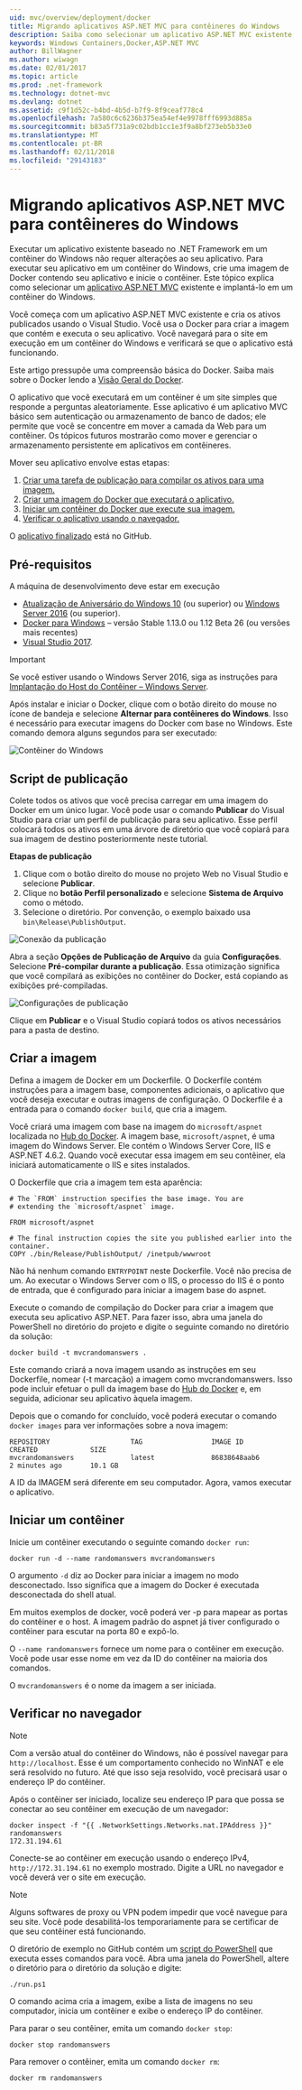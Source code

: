 ```yaml
---
uid: mvc/overview/deployment/docker
title: Migrando aplicativos ASP.NET MVC para contêineres do Windows
description: Saiba como selecionar um aplicativo ASP.NET MVC existente e executá-lo em um contêiner do Docker do Windows
keywords: Windows Containers,Docker,ASP.NET MVC
author: BillWagner
ms.author: wiwagn
ms.date: 02/01/2017
ms.topic: article
ms.prod: .net-framework
ms.technology: dotnet-mvc
ms.devlang: dotnet
ms.assetid: c9f1d52c-b4bd-4b5d-b7f9-8f9ceaf778c4
ms.openlocfilehash: 7a580c6c6236b375ea54ef4e9978fff6993d885a
ms.sourcegitcommit: b83a5f731a9c02bdb1cc1e3f9a8bf273eb5b33e0
ms.translationtype: MT
ms.contentlocale: pt-BR
ms.lasthandoff: 02/11/2018
ms.locfileid: "29143183"
---
```

# <a name="migrating-aspnet-mvc-applications-to-windows-containers"></a>Migrando aplicativos ASP.NET MVC para contêineres do Windows

Executar um aplicativo existente baseado no .NET Framework em um contêiner do Windows não requer alterações ao seu aplicativo. Para executar seu aplicativo em um contêiner do Windows, crie uma imagem de Docker contendo seu aplicativo e inicie o contêiner. Este tópico explica como selecionar um [aplicativo ASP.NET MVC](http://www.asp.net/mvc) existente e implantá-lo em um contêiner do Windows.

Você começa com um aplicativo ASP.NET MVC existente e cria os ativos publicados usando o Visual Studio. Você usa o Docker para criar a imagem que contém e executa o seu aplicativo. Você navegará para o site em execução em um contêiner do Windows e verificará se que o aplicativo está funcionando.

Este artigo pressupõe uma compreensão básica do Docker. Saiba mais sobre o Docker lendo a [Visão Geral do Docker](https://docs.docker.com/engine/understanding-docker/).

O aplicativo que você executará em um contêiner é um site simples que responde a perguntas aleatoriamente. Esse aplicativo é um aplicativo MVC básico sem autenticação ou armazenamento de banco de dados; ele permite que você se concentre em mover a camada da Web para um contêiner. Os tópicos futuros mostrarão como mover e gerenciar o armazenamento persistente em aplicativos em contêineres.

Mover seu aplicativo envolve estas etapas:

1. [Criar uma tarefa de publicação para compilar os ativos para uma imagem.](#publish-script)
1. [Criar uma imagem do Docker que executará o aplicativo.](#build-the-image)
1. [Iniciar um contêiner do Docker que execute sua imagem.](#start-a-container)
1. [Verificar o aplicativo usando o navegador.](#verify-in-the-browser)

O [aplicativo finalizado](https://github.com/dotnet/docs/tree/master/samples/framework/docker/MVCRandomAnswerGenerator) está no GitHub.

## <a name="prerequisites"></a>Pré-requisitos

A máquina de desenvolvimento deve estar em execução

- [Atualização de Aniversário do Windows 10](https://www.microsoft.com/software-download/windows10/) (ou superior) ou [Windows Server 2016](https://www.microsoft.com/cloud-platform/windows-server) (ou superior).
- [Docker para Windows](https://docs.docker.com/docker-for-windows/) – versão Stable 1.13.0 ou 1.12 Beta 26 (ou versões mais recentes)
- [Visual Studio 2017](https://www.visualstudio.com/visual-studio-homepage-vs.aspx).

> [!IMPORTANT]
> Se você estiver usando o Windows Server 2016, siga as instruções para [Implantação do Host do Contêiner – Windows Server](https://msdn.microsoft.com/virtualization/windowscontainers/deployment/deployment).

Após instalar e iniciar o Docker, clique com o botão direito do mouse no ícone de bandeja e selecione **Alternar para contêineres do Windows**. Isso é necessário para executar imagens do Docker com base no Windows. Este comando demora alguns segundos para ser executado:

![Contêiner do Windows][windows-container]

## <a name="publish-script"></a>Script de publicação

Colete todos os ativos que você precisa carregar em uma imagem do Docker em um único lugar. Você pode usar o comando **Publicar** do Visual Studio para criar um perfil de publicação para seu aplicativo. Esse perfil colocará todos os ativos em uma árvore de diretório que você copiará para sua imagem de destino posteriormente neste tutorial.

**Etapas de publicação**

1. Clique com o botão direito do mouse no projeto Web no Visual Studio e selecione **Publicar**.
1. Clique no **botão Perfil personalizado** e selecione **Sistema de Arquivo** como o método.
1. Selecione o diretório. Por convenção, o exemplo baixado usa `bin\Release\PublishOutput`.

![Conexão da publicação][publish-connection]

Abra a seção **Opções de Publicação de Arquivo** da guia **Configurações**. Selecione **Pré-compilar durante a publicação**. Essa otimização significa que você compilará as exibições no contêiner do Docker, está copiando as exibições pré-compiladas.

![Configurações de publicação][publish-settings]

Clique em **Publicar** e o Visual Studio copiará todos os ativos necessários para a pasta de destino.

## <a name="build-the-image"></a>Criar a imagem

Defina a imagem de Docker em um Dockerfile. O Dockerfile contém instruções para a imagem base, componentes adicionais, o aplicativo que você deseja executar e outras imagens de configuração.  O Dockerfile é a entrada para o comando `docker build`, que cria a imagem.

Você criará uma imagem com base na imagem do `microsoft/aspnet` localizada no [Hub do Docker](https://hub.docker.com/r/microsoft/aspnet/).
A imagem base, `microsoft/aspnet`, é uma imagem do Windows Server. Ele contém o Windows Server Core, IIS e ASP.NET 4.6.2. Quando você executar essa imagem em seu contêiner, ela iniciará automaticamente o IIS e sites instalados.

O Dockerfile que cria a imagem tem esta aparência:

```console
# The `FROM` instruction specifies the base image. You are
# extending the `microsoft/aspnet` image.

FROM microsoft/aspnet

# The final instruction copies the site you published earlier into the container.
COPY ./bin/Release/PublishOutput/ /inetpub/wwwroot
```

Não há nenhum comando `ENTRYPOINT` neste Dockerfile. Você não precisa de um. Ao executar o Windows Server com o IIS, o processo do IIS é o ponto de entrada, que é configurado para iniciar a imagem base do aspnet.

Execute o comando de compilação do Docker para criar a imagem que executa seu aplicativo ASP.NET. Para fazer isso, abra uma janela do PowerShell no diretório do projeto e digite o seguinte comando no diretório da solução:

```console
docker build -t mvcrandomanswers .
```

Este comando criará a nova imagem usando as instruções em seu Dockerfile, nomear (-t marcação) a imagem como mvcrandomanswers. Isso pode incluir efetuar o pull da imagem base do [Hub do Docker](http://hub.docker.com) e, em seguida, adicionar seu aplicativo àquela imagem.

Depois que o comando for concluído, você poderá executar o comando `docker images` para ver informações sobre a nova imagem:

```console
REPOSITORY                    TAG                 IMAGE ID            CREATED             SIZE
mvcrandomanswers              latest              86838648aab6        2 minutes ago       10.1 GB
```

A ID da IMAGEM será diferente em seu computador. Agora, vamos executar o aplicativo.

## <a name="start-a-container"></a>Iniciar um contêiner

Inicie um contêiner executando o seguinte comando `docker run`:

```console
docker run -d --name randomanswers mvcrandomanswers
```

O argumento `-d` diz ao Docker para iniciar a imagem no modo desconectado. Isso significa que a imagem do Docker é executada desconectada do shell atual.

Em muitos exemplos de docker, você poderá ver -p para mapear as portas do contêiner e o host. A imagem padrão do aspnet já tiver configurado o contêiner para escutar na porta 80 e expô-lo. 

O `--name randomanswers` fornece um nome para o contêiner em execução. Você pode usar esse nome em vez da ID do contêiner na maioria dos comandos.

O `mvcrandomanswers` é o nome da imagem a ser iniciada.

## <a name="verify-in-the-browser"></a>Verificar no navegador

> [!NOTE]
> Com a versão atual do contêiner do Windows, não é possível navegar para `http://localhost`.
> Esse é um comportamento conhecido no WinNAT e ele será resolvido no futuro. Até que isso seja resolvido, você precisará usar o endereço IP do contêiner.

Após o contêiner ser iniciado, localize seu endereço IP para que possa se conectar ao seu contêiner em execução de um navegador:

```console
docker inspect -f "{{ .NetworkSettings.Networks.nat.IPAddress }}" randomanswers
172.31.194.61
```

Conecte-se ao contêiner em execução usando o endereço IPv4, `http://172.31.194.61` no exemplo mostrado. Digite a URL no navegador e você deverá ver o site em execução.

> [!NOTE]
> Alguns softwares de proxy ou VPN podem impedir que você navegue para seu site.
> Você pode desabilitá-los temporariamente para se certificar de que seu contêiner está funcionando.

O diretório de exemplo no GitHub contém um [script do PowerShell](https://github.com/dotnet/docs/tree/master/samples/framework/docker/MVCRandomAnswerGenerator/run.ps1) que executa esses comandos para você. Abra uma janela do PowerShell, altere o diretório para o diretório da solução e digite:

```console
./run.ps1
```

O comando acima cria a imagem, exibe a lista de imagens no seu computador, inicia um contêiner e exibe o endereço IP do contêiner.

Para parar o seu contêiner, emita um comando `docker
stop`:

```console
docker stop randomanswers
```

Para remover o contêiner, emita um comando `docker rm`:

```console
docker rm randomanswers
```

[windows-container]: media/aspnetmvc/SwitchContainer.png "Alternar para o contêiner do Windows"
[publish-connection]: media/aspnetmvc/PublishConnection.png "Publicar no sistema de arquivos"
[publish-settings]: media/aspnetmvc/PublishSettings.png "Configurações de publicação"

